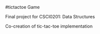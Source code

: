#tictactoe Game

Final project for CSCI0201: Data Structures

Co-creation of tic-tac-toe implementation
